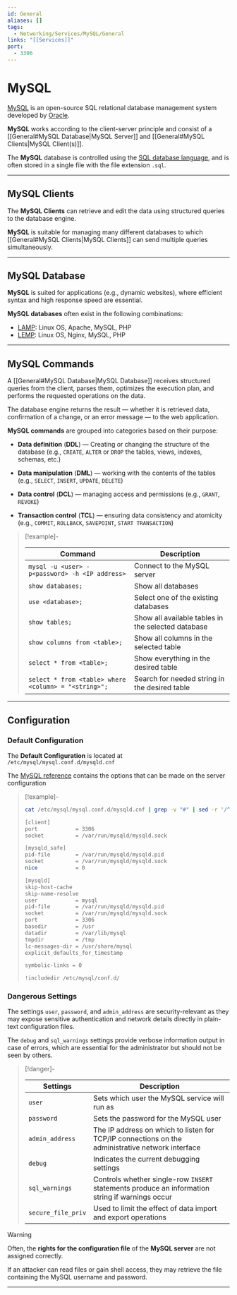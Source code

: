 ```yaml
---
id: General
aliases: []
tags:
  - Networking/Services/MySQL/General
links: "[[Services]]"
port:
  - 3306
---
```


# MySQL

[MySQL](https://en.wikipedia.org/wiki/MySQL) is an open-source SQL relational
database management system developed by [Oracle](https://www.mysql.com/).

**MySQL** works according to the client-server principle and consist of a
[[General#MySQL Database|MySQL Server]] and
[[General#MySQL Clients|MySQL Client(s)]].

The **MySQL** database is controlled using the
[SQL database language](https://www.w3schools.com/sql/sql_intro.asp),
and is often stored in a single file with the file extension `.sql`.

___

<!-- MySQL Clients {{{-->
## MySQL Clients

The **MySQL Clients** can retrieve and edit the data using structured queries to
the database engine.

**MySQL** is suitable for managing many different databases to which
[[General#MySQL Clients|MySQL Clients]] can send multiple queries
simultaneously.

___

<!-- }}} -->

<!-- MySQL Database {{{-->
## MySQL Database

**MySQL** is suited for applications (e.g., dynamic websites), where efficient
syntax and high response speed are essential.

**MySQL databases** often exist in the following combinations:

- [LAMP](https://en.wikipedia.org/wiki/LAMP_(software_bundle)): Linux OS,
  Apache, MySQL, PHP
- [LEMP](https://lemp.io/): Linux OS, Nginx, MySQL, PHP

___

<!-- }}} -->

<!-- MySQL Commands {{{-->
## MySQL Commands

A [[General#MySQL Database|MySQL Database]] receives structured queries from
the client, parses them, optimizes the execution plan, and performs the
requested operations on the data.

The database engine returns the result — whether it is retrieved data,
confirmation of a change, or an error message — to the web application.

**MySQL commands** are grouped into categories based on their purpose:

- **Data definition** (**DDL**) — Creating or changing the structure of the
  database
  (e.g., `CREATE`, `ALTER` or `DROP` the tables, views, indexes, schemas, etc.)

- **Data manipulation** (**DML**) — working with the contents of the tables
  (e.g., `SELECT`, `INSERT`, `UPDATE`, `DELETE`)

- **Data control** (**DCL**) — managing access and permissions
  (e.g., `GRANT`, `REVOKE`)

- **Transaction control** (**TCL**) — ensuring data consistency and atomicity
  (e.g., `COMMIT`, `ROLLBACK`, `SAVEPOINT`, `START TRANSACTION`)

<!-- Example {{{-->
> [!example]-
>
> | Command                                              | Description                |
> | ---------------------------------------------------- | -------------------------- |
> | `mysql -u <user> -p<password> -h <IP address>`       | Connect to the MySQL server | There should not be a space between the '-p' flag, and the password.
> | `show databases;`                                    | Show all databases                   |
> | `use <database>;`                                    | Select one of the existing databases |
> | `show tables;`                                       | Show all available tables in the selected database |
> | `show columns from <table>;`                         | Show all columns in the selected table |
> | `select * from <table>;`                             | Show everything in the desired table |
> | `select * from <table> where <column> = "<string>";` | Search for needed string in the desired table |
<!-- }}} -->

___

<!-- }}} -->

<!-- Configuration {{{-->
## Configuration

<!-- Default Configuration {{{-->
### Default Configuration

The **Default Configuration** is located at `/etc/mysql/mysql.conf.d/mysqld.cnf`

The [MySQL reference](https://dev.mysql.com/doc/refman/8.0/en/server-system-variables.html)
contains the options that can be made on the server configuration

<!-- Example {{{-->
> [!example]-
>
> ```sh
> cat /etc/mysql/mysql.conf.d/mysqld.cnf | grep -v "#" | sed -r '/^\s*$/d'
> ```
> ```sh
> [client]
> port            = 3306
> socket          = /var/run/mysqld/mysqld.sock
>
> [mysqld_safe]
> pid-file        = /var/run/mysqld/mysqld.pid
> socket          = /var/run/mysqld/mysqld.sock
> nice            = 0
>
> [mysqld]
> skip-host-cache
> skip-name-resolve
> user            = mysql
> pid-file        = /var/run/mysqld/mysqld.pid
> socket          = /var/run/mysqld/mysqld.sock
> port            = 3306
> basedir         = /usr
> datadir         = /var/lib/mysql
> tmpdir          = /tmp
> lc-messages-dir = /usr/share/mysql
> explicit_defaults_for_timestamp
>
> symbolic-links = 0
>
> !includedir /etc/mysql/conf.d/
> ```
<!-- }}} -->
<!-- }}} -->

<!-- Dangerous Settings {{{-->
### Dangerous Settings

The settings `user`, `password`, and `admin_address` are security-relevant
as they may expose sensitive authentication and network details directly in
plain-text configuration files.

The `debug` and `sql_warnings` settings provide verbose information output in
case of errors, which are essential for the administrator but should not be seen
by others.

> [!danger]-
>
> | Settings           | Description
> | ------------------ | ------------------------------------------------------ |
> | `user`             | Sets which user the MySQL service will run as          |
> | `password`         | Sets the password for the MySQL user                   |
> | `admin_address`    | The IP address on which to listen for TCP/IP connections on the administrative network interface |
> | `debug`            | Indicates the current debugging settings |
> | `sql_warnings`     | Controls whether single-row `INSERT` statements produce an information string if warnings occur |
> | `secure_file_priv` | Used to limit the effect of data import and export operations |

> [!warning]
>
> Often, the **rights for the configuration file** of the **MySQL server** are
> not assigned correctly.
>
> If an attacker can read files or gain shell access, they may retrieve the file
> containing the MySQL username and password.
<!-- }}} -->
___

<!-- }}} -->
